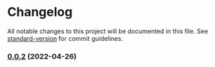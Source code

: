 # Changelog

All notable changes to this project will be documented in this file. See [standard-version](https://github.com/conventional-changelog/standard-version) for commit guidelines.

### [0.0.2](https://github.com/meemalabs/renovate-config-meema/compare/v0.0.1...v0.0.2) (2022-04-26)
